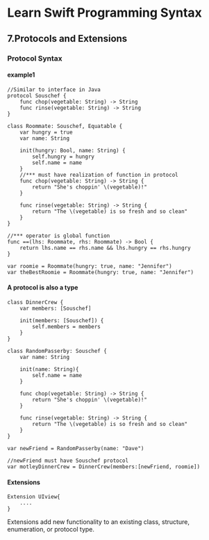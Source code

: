 # Learn Swift Programming Syntax
## 7.Protocols and Extensions
### Protocol Syntax
#### example1
    //Similar to interface in Java
    protocol Souschef {
        func chop(vegetable: String) -> String
        func rinse(vegetable: String) -> String
    }

    class Roommate: Souschef, Equatable {
        var hungry = true
        var name: String
        
        init(hungry: Bool, name: String) {
            self.hungry = hungry
            self.name = name
        }
        //*** must have realization of function in protocol
        func chop(vegetable: String) -> String {
            return "She's choppin' \(vegetable)!"
        }

        func rinse(vegetable: String) -> String {
            return "The \(vegetable) is so fresh and so clean"
        }
    }

    //*** operator is global function
    func ==(lhs: Roommate, rhs: Roommate) -> Bool {
        return lhs.name == rhs.name && lhs.hungry == rhs.hungry
    }

    var roomie = Roommate(hungry: true, name: "Jennifer")
    var theBestRoomie = Roommate(hungry: true, name: "Jennifer")

#### A protocol is also a type
    class DinnerCrew {
        var members: [Souschef]

        init(members: [Souschef]) {
            self.members = members
        }
    }

    class RandomPasserby: Souschef {
        var name: String
        
        init(name: String){
            self.name = name
        }

        func chop(vegetable: String) -> String {
            return "She's choppin' \(vegetable)!"
        }
        
        func rinse(vegetable: String) -> String {
            return "The \(vegetable) is so fresh and so clean"
        }
    }

    var newFriend = RandomPasserby(name: "Dave")

    //newFriend must have Souschef protocol
    var motleyDinnerCrew = DinnerCrew(members:[newFriend, roomie])
#### Extensions
    Extension UIview{
        ....
    }
Extensions add new functionality to an existing class, structure, enumeration, or protocol type. 
